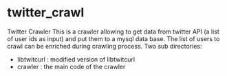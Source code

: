 # twitter_crawl
Twitter Crawler
This is a crawler allowing to get data from twitter API (a list of user ids as input) and put them to a mysql data base.
The list of users to crawl can be enriched during crawling process.
Two sub directories:
+ libtwitcurl : modified version of libtwitcurl 
+ crawler : the main code of the crawler

